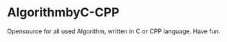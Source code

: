 AlgorithmbyC-CPP
================

Opensource for all used Algorithm, written in C or CPP language. Have fun.